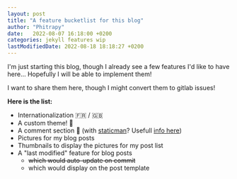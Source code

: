 ```yaml
---
layout: post
title: "A feature bucketlist for this blog"
author: "Phitrapy"
date:   2022-08-07 16:18:00 +0200
categories: jekyll features wip
lastModifiedDate: 2022-08-18 18:18:27 +0200
---
```


I'm just starting this blog, though I already see a few features I'd like to have here... Hopefully I will be able to implement them!

I want to share them here, though I might convert them to gitlab issues!

__Here is the list:__
* Internationalization 🇫🇷 / 🇬🇧
* A custom theme! 🎨
* A comment section 💬 (with [staticman](https://staticman.net/)? Usefull [info here](https://mademistakes.com/mastering-jekyll/static-comments-improved/))
* Pictures for my blog posts
* Thumbnails to display the pictures for my post list
* A "last modified" feature for blog posts
    * ~~which would auto-update on commit~~
    * which would display on the post template